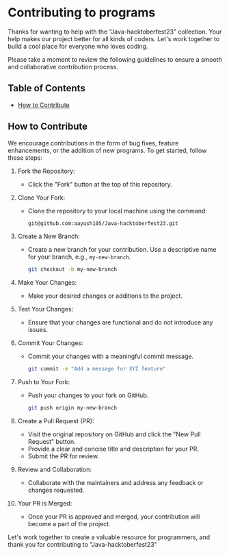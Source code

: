 # Contributing to programs

Thanks for wanting to help with the "Java-hacktoberfest23" collection. Your help makes our project better for all kinds of coders. Let's work together to build a cool place for everyone who loves coding.

Please take a moment to review the following guidelines to ensure a smooth and collaborative contribution process.

## Table of Contents

- [How to Contribute](#how-to-contribute)

## How to Contribute

We encourage contributions in the form of bug fixes, feature enhancements, or the addition of new programs. To get started, follow these steps:

1. Fork the Repository:
   - Click the "Fork" button at the top of this repository.
   
2. Clone Your Fork:
   - Clone the repository to your local machine using the command:
     ```sh
     git@github.com:aayush105/Java-hacktoberfest23.git
     ```

3. Create a New Branch:
   - Create a new branch for your contribution. Use a descriptive name for your branch, e.g., `my-new-branch`.
     ```sh
     git checkout -b my-new-branch
     ```

4. Make Your Changes:
   - Make your desired changes or additions to the project.

5. Test Your Changes:
   - Ensure that your changes are functional and do not introduce any issues.

6. Commit Your Changes:
   - Commit your changes with a meaningful commit message.
     ```sh
     git commit -m "Add a message for XYZ feature"
     ```

7. Push to Your Fork:
   - Push your changes to your fork on GitHub.
     ```sh
     git push origin my-new-branch
     ```

8. Create a Pull Request (PR):
   - Visit the original repository on GitHub and click the "New Pull Request" button.
   - Provide a clear and concise title and description for your PR.
   - Submit the PR for review.

9. Review and Collaboration:
   - Collaborate with the maintainers and address any feedback or changes requested.

10. Your PR is Merged:
    - Once your PR is approved and merged, your contribution will become a part of the project.

Let's work together to create a valuable resource for programmers, and thank you for contributing to "Java-hacktoberfest23"


